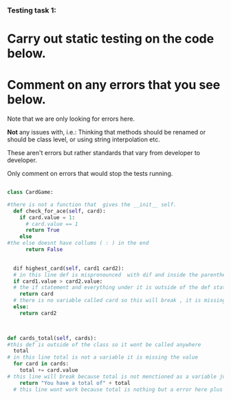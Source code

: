 ### Testing task 1:

# Carry out static testing on the code below.
# Comment on any errors that you see below.

Note that we are only looking for errors here.

**Not** any issues with, i.e.: 
Thinking that methods should be renamed or should be class level, or using string interpolation etc. 

These aren't errors but rather standards that vary from developer to developer. 

Only comment on errors that would stop the tests running.

```python

class CardGame:

#there is not a function that  gives the __init__ self.
  def check_for_ace(self, card):
    if card.value = 1:
      # card.value == 1
      return True
    else
#the else doesnt have collums ( : ) in the end
      return False
   

  dif highest_card(self, card1 card2):
  # in this line def is mispronounced  with dif and inside the parenthesis between card1 and card2 it needs one coma
  if card1.value > card2.value:
  # the if statement and everything under it is outside of the def statement
    return card
  # there is no variable called card so this will break , it is missing the number in the end (card1)
  else:
    return card2
  


def cards_total(self, cards):
#this def is outside of the class so it wont be called anywhere
  total
# in this line total is not a variable it is missing the value 
  for card in cards:
    total += card.value
# this line will break because total is not menctioned as a variable just like line 40
    return "You have a total of" + total
  # this line wont work because total is nothing but a error here plus it sould be outside the for loop and should be a str(total)
  
```
